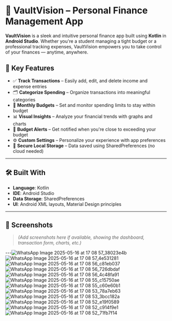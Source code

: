 # 🚀 VaultVision – Personal Finance Management App

**VaultVision** is a sleek and intuitive personal finance app built using **Kotlin** in **Android Studio**. Whether you're a student managing a tight budget or a professional tracking expenses, VaultVision empowers you to take control of your finances — anytime, anywhere.

## 📱 Key Features

- ✅ **Track Transactions** – Easily add, edit, and delete income and expense entries  
- 🗂 **Categorize Spending** – Organize transactions into meaningful categories  
- 📅 **Monthly Budgets** – Set and monitor spending limits to stay within budget  
- 📊 **Visual Insights** – Analyze your financial trends with graphs and charts  
- 🔔 **Budget Alerts** – Get notified when you're close to exceeding your budget  
- ⚙ **Custom Settings** – Personalize your experience with app preferences  
- 🔐 **Secure Local Storage** – Data saved using SharedPreferences (no cloud needed)

---

## 🛠 Built With

- **Language**: Kotlin  
- **IDE**: Android Studio  
- **Data Storage**: SharedPreferences  
- **UI**: Android XML layouts, Material Design principles

---

## 📸 Screenshots

> *(Add screenshots here if available, showing the dashboard, transaction form, charts, etc.)*

---![WhatsApp Image 2025-05-16 at 17 08 57_38023e4b](https://github.com/user-attachments/assets/b11be272-7ec2-48a9-93d2-edbed48fc081)
![WhatsApp Image 2025-05-16 at 17 08 57_4e531281](https://github.com/user-attachments/assets/b2c2dcd1-6a59-45a3-acf1-13ebf85418ee)
![WhatsApp Image 2025-05-16 at 17 08 56_c81eb037](https://github.com/user-attachments/assets/5320cbfb-66d4-460c-8718-78efe20c1b4e)
![WhatsApp Image 2025-05-16 at 17 08 56_726dbdaf](https://github.com/user-attachments/assets/bafb1b12-2f19-4206-a61a-a7a558f8b2e1)
![WhatsApp Image 2025-05-16 at 17 08 56_4c48fa91](https://github.com/user-attachments/assets/4756e87d-a9b3-4815-939a-148f7c75d8a4)
![WhatsApp Image 2025-05-16 at 17 08 55_c15750ae](https://github.com/user-attachments/assets/80d10f94-4439-4d51-a49a-e40aaf2c0810)
![WhatsApp Image 2025-05-16 at 17 08 55_c60e60b1](https://github.com/user-attachments/assets/dc526c2d-3dfe-49a3-b7b5-ee253974e3ad)
![WhatsApp Image 2025-05-16 at 17 08 53_78a7eb63](https://github.com/user-attachments/assets/dd176d5b-9fa2-4328-81cf-d3ba4fd727a6)
![WhatsApp Image 2025-05-16 at 17 08 53_3bcc182a](https://github.com/user-attachments/assets/ef46f16c-de32-4567-8afe-7897a934f7e9)
![WhatsApp Image 2025-05-16 at 17 08 52_e19f0589](https://github.com/user-attachments/assets/1093e7b5-a665-44bf-8142-595e246ccc8f)
![WhatsApp Image 2025-05-16 at 17 08 52_c914f9e1](https://github.com/user-attachments/assets/d53dce7e-2403-4618-86f2-975150cb864a)
![WhatsApp Image 2025-05-16 at 17 08 52_71fb7f14](https://github.com/user-attachments/assets/3d853821-d108-4e67-ac7e-2e443321a0f6)






